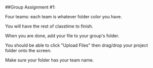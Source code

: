 ##Group Assignment #1:

Four teams: each team is whatever folder color you have.

You will have the rest of classtime to finish.

When you are done, add your file to your group's folder. 

You should be able to click "Upload Files" then drag/drop your project folder onto the screen. 

Make sure your folder has your team name. 
